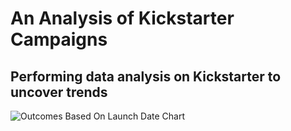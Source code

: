 # An Analysis of Kickstarter Campaigns
Performing data analysis on Kickstarter to uncover trends
---
![Outcomes Based On Launch Date Chart](<img width="311" alt="Outcomes Based On Launch Date Chart" src="https://user-images.githubusercontent.com/105998378/172029300-8859b515-e426-4147-9004-932575c68bdc.png">)
